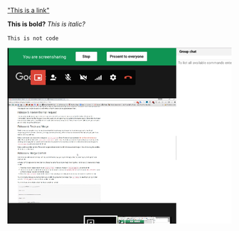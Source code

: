 ["This is a link"](www.google.com)

**This is bold?**
*This is italic?*

` This is not code `

!["Screenshot of gps session"](gps.png)

